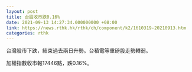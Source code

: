 ```yaml
---
layout: post
title: 台股收市跌0.16%
date: 2021-09-13 14:27:34.000000000 +08:00
link: https://news.rthk.hk/rthk/ch/component/k2/1610319-20210913.htm
categories: rthk
---
```


台灣股市下跌，結束過去兩日升勢。台積電等重磅股走勢轉弱。

加權指數收市報17446點，跌0.16%。
